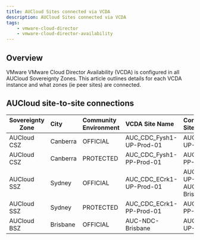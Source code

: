 ```yaml
---
title: AUCloud Sites connected via VCDA
description: AUCloud Sites connected via VCDA
tags:
    - vmware-cloud-director
    - vmware-cloud-director-availability
---
```


## Overview

VMware VMware Cloud Director Availability (VCDA) is configured in all AUCloud Sovereignty Zones.  This article outlines details for each VCDA instance and what zones (ie peer sites) are connected.

## AUCloud site-to-site connections

| Sovereignty Zone | City | Community Environment | VCDA Site Name | Connected Peer Site(s) |
| --- | :-- | :-- | :-- | :-- |
| AUCloud CSZ | Canberra | OFFICIAL | AUC_CDC_Fysh1-UP-Prod-01 | AUC_CDC_ECrk1-UP-Prod-01 |
| AUCloud CSZ | Canberra | PROTECTED | AUC_CDC_Fysh1-PP-Prod-01 | AUC_CDC_ECrk1-PP-Prod-01 |
| AUCloud SSZ | Sydney | OFFICIAL | AUC_CDC_ECrk1-UP-Prod-01 | AUC_CDC_Fysh1-UP-Prod-01, AUC-NDC-Brisbane |
| AUCloud SSZ | Sydney | PROTECTED | AUC_CDC_ECrk1-PP-Prod-01 | AUC_CDC_Fysh1-PP-Prod-01 |
| AUCloud BSZ | Brisbane | OFFICIAL | AUC-NDC-Brisbane | AUC_CDC_ECrk1-UP-Prod-01 |
